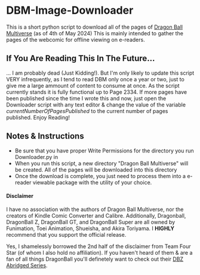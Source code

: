# DBM-Image-Downloader
This is a short python script to download all of the pages of [Dragon Ball Multiverse](https://www.dragonball-multiverse.com/) (as of 4th of May 2024)
This is mainly intended to gather the pages of the webcomic for offline viewing on e-readers.

## If You Are Reading This In The Future...
... I am probably dead (Just Kidding!). But I'm only likely to update this script VERY infrequently, as I tend to read DBM only once a year or two, just to give me a large ammount of content to consume at once. As the script currently stands it is fully functional up to Page 2334. If more pages have been published since the time I wrote this and now, just open the Downloader script with any text editor & change the value of the variable _currentNumberOfPagesPublished_ to the current number of pages published. Enjoy Reading!

## Notes & Instructions
<ul>
<li>Be sure that you have proper Write Permissions for the directory you run Downloader.py in</li>
<li>When you run this script, a new directory "Dragon Ball Multiverse" will be created. All of the pages will be downloaded into this directory</li>
<li>Once the download is complete, you just need to process them into a e-reader viewable package with the utility of your choice.</li>
</ul>

#### Disclaimer
I have no association with the authors of Dragon Ball Multiverse, nor the creators of Kindle Comic Converter and Calibre. Additionally, Dragonball, DragonBall Z, DragonBall GT, and DragonBall Super are all owned by Funimation, Toei Animation, Shueisha, and Akira Toriyama. I __HIGHLY__ recommend that you support the official release.

Yes, I shamelessly borrowed the 2nd half of the disclaimer from Team Four Star (of whom I also hold no affiliation). If you haven't heard of them & are a fan of all things DragonBall you'll definetely want to check out their [DBZ Abridged Series](https://www.youtube.com/watch?v=2nYozPLpJRE&t=1s).
